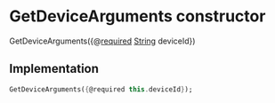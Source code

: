 


# GetDeviceArguments constructor







GetDeviceArguments({@[required](https://pub.dev/documentation/meta/1.3.0/meta/required-constant.html) [String](https://api.dart.dev/stable/2.12.3/dart-core/String-class.html) deviceId})





## Implementation

```dart
GetDeviceArguments({@required this.deviceId});
```







